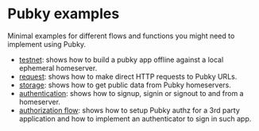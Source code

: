 # Pubky examples

Minimal examples for different flows and functions you might need to implement using Pubky.

- [testnet](./tesnet/README.md): shows how to build a pubky app offline against a local ephemeral homeserver.
- [request](./request/README.md): shows how to make direct HTTP requests to Pubky URLs.
- [storage](./storage/README.md): shows how to get public data from Pubky homeservers.
- [authentication](./signup/README.md): shows how to signup, signin or signout to and from a homeserver.
- [authorization flow](./auth_flow/README.md): shows how to setup Pubky authz for a 3rd party application and how to implement an authenticator to sign in such app.
